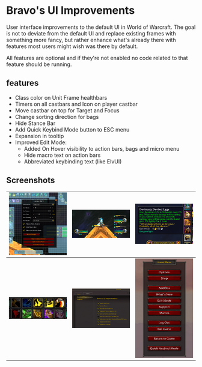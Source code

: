 # Bravo's UI Improvements

User interface improvements to the default UI in World of Warcraft. The goal is not to deviate from the default UI and replace existing frames with something more fancy,
but rather enhance what's already there with features most users might wish was there by default.

All features are optional and if they're not enabled no code related to that feature should be running.

## features

- Class color on Unit Frame healthbars
- Timers on all castbars and Icon on player castbar
- Move castbar on top for Target and Focus
- Change sorting direction for bags
- Hide Stance Bar
- Add Quick Keybind Mode button to ESC menu
- Expansion in tooltip
- Improved Edit Mode:
    - Added On Hover visibility to action bars, bags and micro menu
    - Hide macro text on action bars
    - Abbreviated keybinding text (like ElvUI)

## Screenshots

<table width="100%">
  <tbody>
    <tr>
      <td width="33.33%"><img src="Screenshots/improved_edit_mode.png" title="Improved Edit Mode" alt="Improved Edit Mode"/></td>
      <td width="33.33%"><img src="Screenshots/unitframes_castbars.png" title="UnitFrames & Castbars" alt="UnitFrames & Castbars"/></td>
      <td width="33.33%"><img src="Screenshots/expansion_tooltip.png" title="Expansion in Tooltip" alt="Expansion in Tooltip"/></td>
    </tr>
  </tbody>
  <tbody>
    <tr>
      <td width="33.33%"><img src="Screenshots/abbrev_keybinds.png" title="Abbreviated Keybindings" alt="Abbreviated Keybindings"/></td>
      <td width="33.33%"><img src="Screenshots/toggle_features.png" title="Toggle Features" alt="Toggle Features"/></td>
      <td width="33.33%"><img src="Screenshots/quick_keybind_esc.png" title="Quick Keybind Mode button in ESC menu" alt="Quick Keybind Mode button in ESC menu"/></td>
    </tr>
  </tbody>
</table>
